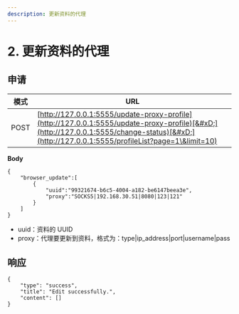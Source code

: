 ```yaml
---
description: 更新资料的代理
---
```


# 2. 更新资料的代理

## 申请

| 模式   | URL                                                                                                                                                                                             |
| ---- | ----------------------------------------------------------------------------------------------------------------------------------------------------------------------------------------------- |
| POST | [http://127.0.0.1:5555/update-proxy-profile](http://127.0.0.1:5555/update-proxy-profile)[&#xD;](http://127.0.0.1:5555/change-status)[&#xD;](http://127.0.0.1:5555/profileList?page=1\&limit=10) |

**Body**

```
{
    "browser_update":[
        {
            "uuid":"99321674-b6c5-4004-a182-be6147beea3e",
            "proxy":"SOCKS5|192.168.30.51|8080|123|121"
        }
    ]
}
```

* uuid：资料的 UUID
* proxy：代理要更新到资料，格式为：type|ip\_address|port|username|pass

## 响应

```
{
    "type": "success",
    "title": "Edit successfully.",
    "content": []
}
```
